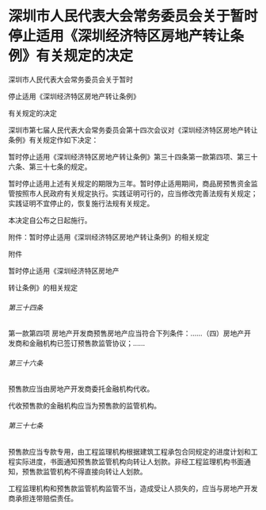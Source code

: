 # 深圳市人民代表大会常务委员会关于暂时停止适用《深圳经济特区房地产转让条例》有关规定的决定

<!-- INFO END -->

深圳市人民代表大会常务委员会关于暂时

停止适用《深圳经济特区房地产转让条例》

有关规定的决定

深圳市第七届人民代表大会常务委员会第十四次会议对《深圳经济特区房地产转让条例》有关规定作如下决定：

暂时停止适用《深圳经济特区房地产转让条例》第三十四条第一款第四项、第三十六条、第三十七条的规定。

暂时停止适用上述有关规定的期限为三年。暂时停止适用期间，商品房预售资金监管按照市人民政府有关规定执行。实践证明可行的，应当修改完善法规有关规定；实践证明不宜停止的，恢复施行法规有关规定。

本决定自公布之日起施行。

附件：暂时停止适用《深圳经济特区房地产转让条例》的相关规定

附件

暂时停止适用《深圳经济特区房地产

转让条例》的相关规定

###### 第三十四条

第一款第四项 房地产开发商预售房地产应当符合下列条件：……（四）房地产开发商和金融机构已签订预售款监管协议；……

###### 第三十六条

预售款应当由房地产开发商委托金融机构代收。

代收预售款的金融机构应当为预售款的监管机构。

###### 第三十七条

预售款应当专款专用，由工程监理机构根据建筑工程承包合同规定的进度计划和工程实际进度，书面通知预售款监管机构向转让人划款。非经工程监理机构书面通知，预售款监管机构不得直接向转让人划款。

工程监理机构和预售款监管机构监管不当，造成受让人损失的，应当与房地产开发商承担连带赔偿责任。
